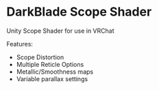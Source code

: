 # DarkBlade Scope Shader
Unity Scope Shader for use in VRChat

Features:

* Scope Distortion
* Multiple Reticle Options
* Metallic/Smoothness maps
* Variable parallax settings
